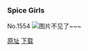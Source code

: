 ### Spice Girls
No.1554
![图片不见了~~~](https://imgs.xkcd.com/comics/spice_girls.png)

[原址](https://xkcd.com//1554) [下载](https://imgs.xkcd.com/comics/spice_girls.png)

